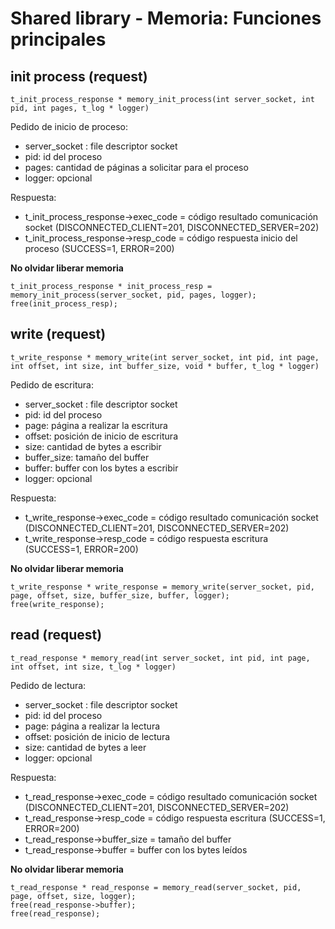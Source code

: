 # Shared library - Memoria: Funciones principales

## init process (request)
```
t_init_process_response * memory_init_process(int server_socket, int pid, int pages, t_log * logger)
```

Pedido de inicio de proceso: 
- server_socket : file descriptor socket
- pid: id del proceso
- pages: cantidad de páginas a solicitar para el proceso
- logger: opcional

Respuesta: 
- t_init_process_response->exec_code = código resultado comunicación socket (DISCONNECTED_CLIENT=201, DISCONNECTED_SERVER=202) 
- t_init_process_response->resp_code = código respuesta inicio del proceso (SUCCESS=1, ERROR=200)

**No olvidar liberar memoria** 
```
t_init_process_response * init_process_resp = memory_init_process(server_socket, pid, pages, logger);
free(init_process_resp);
```  



## write (request)
```
t_write_response * memory_write(int server_socket, int pid, int page, int offset, int size, int buffer_size, void * buffer, t_log * logger)
```

Pedido de escritura: 
- server_socket : file descriptor socket
- pid: id del proceso
- page: página a realizar la escritura
- offset: posición de inicio de escritura
- size: cantidad de bytes a escribir
- buffer_size: tamaño del buffer
- buffer: buffer con los bytes a escribir
- logger: opcional

Respuesta: 
- t_write_response->exec_code = código resultado comunicación socket (DISCONNECTED_CLIENT=201, DISCONNECTED_SERVER=202) 
- t_write_response->resp_code = código respuesta escritura (SUCCESS=1, ERROR=200)

**No olvidar liberar memoria** 
```
t_write_response * write_response = memory_write(server_socket, pid, page, offset, size, buffer_size, buffer, logger);
free(write_response);
```  



## read (request)
```
t_read_response * memory_read(int server_socket, int pid, int page, int offset, int size, t_log * logger) 
```

Pedido de lectura: 
- server_socket : file descriptor socket
- pid: id del proceso
- page: página a realizar la lectura
- offset: posición de inicio de lectura
- size: cantidad de bytes a leer
- logger: opcional

Respuesta:
- t_read_response->exec_code = código resultado comunicación socket (DISCONNECTED_CLIENT=201, DISCONNECTED_SERVER=202) 
- t_read_response->resp_code = código respuesta escritura (SUCCESS=1, ERROR=200)
- t_read_response->buffer_size = tamaño del buffer
- t_read_response->buffer = buffer con los bytes leídos

**No olvidar liberar memoria** 
```
t_read_response * read_response = memory_read(server_socket, pid, page, offset, size, logger);
free(read_response->buffer);
free(read_response);
```  
